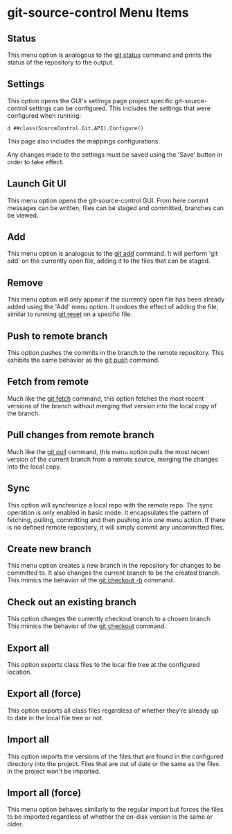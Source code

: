 # git-source-control Menu Items


## Status
This menu option is analogous to the [git status](https://git-scm.com/docs/git-status) command and prints the status of the repository to the output.
## Settings
This option opens the GUI's settings page project specific git-source-control settings can be configured. This includes the settings that were configured when running:
```
d ##class(SourceControl.Git.API).Configure()
```

This page also includes the mappings configurations.

Any changes made to the settings must be saved using the 'Save' button in order to take effect.
## Launch Git UI
This menu option opens the git-source-control GUI. From here commit messages can be written, files can be staged and committed, branches can be viewed.
## Add
This menu option is analogous to the [git add](https://git-scm.com/docs/git-add) command. It will perform 'git add' on the currently open file, adding it to the files that can be staged.
## Remove
This menu option will only appear if the currently open file has been already added using the 'Add' menu option. It undoes the effect of adding the file, similar to running [git reset](https://git-scm.com/docs/git-reset) on a specific file.
## Push to remote branch
This option pushes the commits in the branch to the remote repository. This exhibits the same behavior as the [git push](https://git-scm.com/docs/git-push) command.
## Fetch from remote
Much like the [git fetch](https://git-scm.com/docs/git-fetch) command, this option fetches the most recent versions of the branch without merging that version into the local copy of the branch.
## Pull changes from remote branch
Much like the [git pull](https://git-scm.com/docs/git-pull) command, this menu option pulls the most recent version of the current branch from a remote source, merging the changes into the local copy.
## Sync
This option will synchronize a local repo with the remote repo. The sync operation is only enabled in basic mode. It encapsulates the pattern of fetching, pulling, committing and then pushing into one menu action. If there is no defined remote repository, it will simply commit any uncommitted files.
## Create new branch
This menu option creates a new branch in the repository for changes to be committed to. It also changes the current branch to be the created branch. This mimics the behavior of the [git checkout -b](https://git-scm.com/docs/git-checkout) command.
## Check out an existing branch
This option changes the currently checkout branch to a chosen branch. This mimics the behavior of the [git checkout](https://git-scm.com/docs/git-checkout) command.
## Export all
This option exports class files to the local file tree at the configured location.
## Export all (force)
This option exports all class files regardless of whether they're already up to date in the local file tree or not.
## Import all
This option imports the versions of the files that are found in the configured directory into the project. Files that are out of date or the same as the files in the project won't be imported.
## Import all (force)
This menu option behaves similarly to the regular import but forces the files to be imported regardless of whether the on-disk version is the same or older. 
